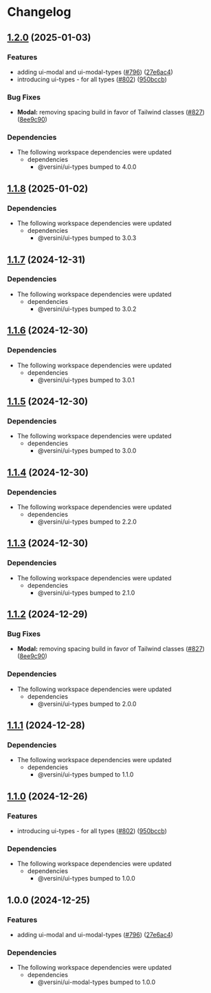 # Changelog

## [1.2.0](https://github.com/versini-org/ui-components/compare/ui-modal-v1.1.8...ui-modal-v1.2.0) (2025-01-03)


### Features

* adding ui-modal and ui-modal-types ([#796](https://github.com/versini-org/ui-components/issues/796)) ([27e6ac4](https://github.com/versini-org/ui-components/commit/27e6ac450ada1a3a895076678a7dfe17e31331eb))
* introducing ui-types - for all types ([#802](https://github.com/versini-org/ui-components/issues/802)) ([950bccb](https://github.com/versini-org/ui-components/commit/950bccb37bca104487c597f8a043ca3382331105))


### Bug Fixes

* **Modal:** removing spacing build in favor of Tailwind classes ([#827](https://github.com/versini-org/ui-components/issues/827)) ([8ee9c90](https://github.com/versini-org/ui-components/commit/8ee9c90eb576e37cfdcc698cc0684495711cbcce))


### Dependencies

* The following workspace dependencies were updated
  * dependencies
    * @versini/ui-types bumped to 4.0.0

## [1.1.8](https://github.com/versini-org/ui-components/compare/ui-modal-v1.1.7...ui-modal-v1.1.8) (2025-01-02)


### Dependencies

* The following workspace dependencies were updated
  * dependencies
    * @versini/ui-types bumped to 3.0.3

## [1.1.7](https://github.com/versini-org/ui-components/compare/ui-modal-v1.1.6...ui-modal-v1.1.7) (2024-12-31)


### Dependencies

* The following workspace dependencies were updated
  * dependencies
    * @versini/ui-types bumped to 3.0.2

## [1.1.6](https://github.com/versini-org/ui-components/compare/ui-modal-v1.1.5...ui-modal-v1.1.6) (2024-12-30)


### Dependencies

* The following workspace dependencies were updated
  * dependencies
    * @versini/ui-types bumped to 3.0.1

## [1.1.5](https://github.com/versini-org/ui-components/compare/ui-modal-v1.1.4...ui-modal-v1.1.5) (2024-12-30)


### Dependencies

* The following workspace dependencies were updated
  * dependencies
    * @versini/ui-types bumped to 3.0.0

## [1.1.4](https://github.com/versini-org/ui-components/compare/ui-modal-v1.1.3...ui-modal-v1.1.4) (2024-12-30)


### Dependencies

* The following workspace dependencies were updated
  * dependencies
    * @versini/ui-types bumped to 2.2.0

## [1.1.3](https://github.com/versini-org/ui-components/compare/ui-modal-v1.1.2...ui-modal-v1.1.3) (2024-12-30)


### Dependencies

* The following workspace dependencies were updated
  * dependencies
    * @versini/ui-types bumped to 2.1.0

## [1.1.2](https://github.com/versini-org/ui-components/compare/ui-modal-v1.1.1...ui-modal-v1.1.2) (2024-12-29)


### Bug Fixes

* **Modal:** removing spacing build in favor of Tailwind classes ([#827](https://github.com/versini-org/ui-components/issues/827)) ([8ee9c90](https://github.com/versini-org/ui-components/commit/8ee9c90eb576e37cfdcc698cc0684495711cbcce))


### Dependencies

* The following workspace dependencies were updated
  * dependencies
    * @versini/ui-types bumped to 2.0.0

## [1.1.1](https://github.com/versini-org/ui-components/compare/ui-modal-v1.1.0...ui-modal-v1.1.1) (2024-12-28)


### Dependencies

* The following workspace dependencies were updated
  * dependencies
    * @versini/ui-types bumped to 1.1.0

## [1.1.0](https://github.com/versini-org/ui-components/compare/ui-modal-v1.0.0...ui-modal-v1.1.0) (2024-12-26)


### Features

* introducing ui-types - for all types ([#802](https://github.com/versini-org/ui-components/issues/802)) ([950bccb](https://github.com/versini-org/ui-components/commit/950bccb37bca104487c597f8a043ca3382331105))


### Dependencies

* The following workspace dependencies were updated
  * dependencies
    * @versini/ui-types bumped to 1.0.0

## 1.0.0 (2024-12-25)


### Features

* adding ui-modal and ui-modal-types ([#796](https://github.com/versini-org/ui-components/issues/796)) ([27e6ac4](https://github.com/versini-org/ui-components/commit/27e6ac450ada1a3a895076678a7dfe17e31331eb))


### Dependencies

* The following workspace dependencies were updated
  * dependencies
    * @versini/ui-modal-types bumped to 1.0.0
